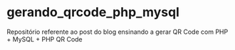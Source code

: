 # gerando_qrcode_php_mysql
Repositório referente ao post do blog ensinando a gerar QR Code com PHP + MySQL + PHP QR Code
